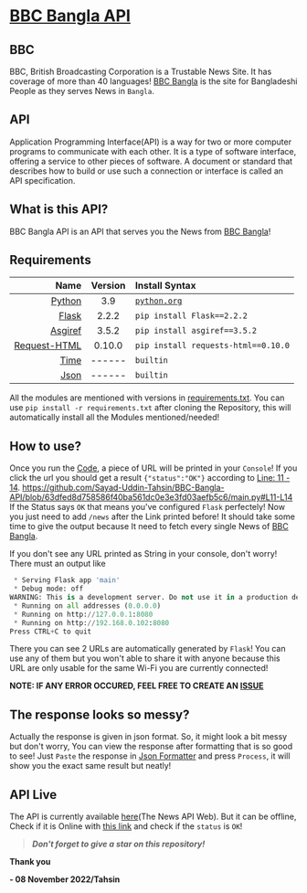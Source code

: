 # [BBC Bangla API](https://bbc-bangla-api.vercel.app/news)
## BBC
BBC, British Broadcasting Corporation is a Trustable News Site. It has coverage of more than 40 languages!
[BBC Bangla](https://bbc.com/bengali) is the site for Bangladeshi People as they serves News in `Bangla`.

## API
Application Programming Interface(API) is a way for two or more computer programs to communicate with each other. It is a type of software interface, offering a service to other pieces of software. A document or standard that describes how to build or use such a connection or interface is called an API specification.

## What is this API?
BBC Bangla API is an API that serves you the News from [BBC Bangla](https://bbc.com/bengali)!

## Requirements
| Name | Version | Install Syntax |
|        ---:|     :---:     | :---       |
| [Python](https://python.org) | 3.9 | [`python.org`](https://www.python.org/downloads/release/python-390/) |
| [Flask](https://pypi.org/project/Flask/2.2.2/) | 2.2.2 | `pip install Flask==2.2.2` |
| [Asgiref](https://pypi.org/project/asgiref/3.5.2/) | 3.5.2 | `pip install asgiref==3.5.2` |
| [Request-HTML](https://pypi.org/project/requests-html/0.10.0/) | 0.10.0 | `pip install requests-html==0.10.0` |
| [Time](https://docs.python.org/3.9/library/time.html) | ------ | `builtin` |
| [Json](https://docs.python.org/3.9/library/json.html) | ------ | `builtin` |

All the modules are mentioned with versions in [requirements.txt](https://github.com/Sayad-Uddin-Tahsin/BBC-Bangla-API/blob/main/requirements.txt). You can use `pip install -r requirements.txt` after cloning the Repository, this will automatically install all the Modules mentioned/needed!

## How to use?
Once you run the [Code](https://github.com/Sayad-Uddin-Tahsin/BBC-Bangla-API/blob/main/main.py), a piece of URL will be printed in your `Console`!
If you click the url you should get a result `{"status":"OK"}` according to [Line: 11 - 14](https://github.com/Sayad-Uddin-Tahsin/BBC-Bangla-API/blob/63dfed8d758586f40ba561dc0e3e3fd03aefb5c6/main.py#L11-L14). https://github.com/Sayad-Uddin-Tahsin/BBC-Bangla-API/blob/63dfed8d758586f40ba561dc0e3e3fd03aefb5c6/main.py#L11-L14
If the Status says `OK` that means you've configured `Flask` perfectely! Now you just need to add `/news` after the Link printed before!
It should take some time to give the output because It need to fetch every single News of [BBC Bangla](https://bbc.com/bengali).

If you don't see any URL printed as String in your console, don't worry! There must an output like 
```py
 * Serving Flask app 'main'
 * Debug mode: off
WARNING: This is a development server. Do not use it in a production deployment. Use a production WSGI server instead.
 * Running on all addresses (0.0.0.0)
 * Running on http://127.0.0.1:8080
 * Running on http://192.168.0.102:8080
Press CTRL+C to quit
```
There you can see 2 URLs are automatically generated by `Flask`! You can use any of them but you won't able to share it with anyone because this URL are only usable for the same Wi-Fi you are currently connected!

**NOTE: IF ANY ERROR OCCURED, FEEL FREE TO CREATE AN [ISSUE](https://github.com/Sayad-Uddin-Tahsin/BBC-Bangla-API/issues)**

## The response looks so messy?
Actually the response is given in json format. So, it might look a bit messy but don't worry, You can view the response after formatting that is so good to see!
Just `Paste` the response in [Json Formatter](https://jsonformatter.curiousconcept.com/#) and press `Process`, it will show you the exact same result but neatly!

## API Live
The API is currently available [here](https://bbc-bangla-api.vercel.app/news)(The News API Web). But it can be offline, Check if it is Online with [this link](https://bbc-bangla-api.vercel.app/) and check if the `status` is `OK`!

> ***Don't forget to give a star on this repository!***

**Thank you**
  
  **- 08 November 2022/Tahsin**
